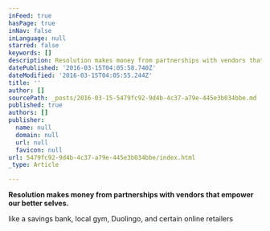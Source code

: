 ```yaml
---
inFeed: true
hasPage: true
inNav: false
inLanguage: null
starred: false
keywords: []
description: Resolution makes money from partnerships with vendors that empower our better selves.
datePublished: '2016-03-15T04:05:58.740Z'
dateModified: '2016-03-15T04:05:55.244Z'
title: ''
author: []
sourcePath: _posts/2016-03-15-5479fc92-9d4b-4c37-a79e-445e3b034bbe.md
published: true
authors: []
publisher:
  name: null
  domain: null
  url: null
  favicon: null
url: 5479fc92-9d4b-4c37-a79e-445e3b034bbe/index.html
_type: Article

---
```

**Resolution makes money from partnerships with vendors that empower our better selves.**

like a savings bank, local gym, Duolingo, and certain online retailers